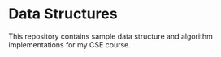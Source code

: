 # Data Structures

This repository contains sample data structure and algorithm implementations for
my CSE course.
